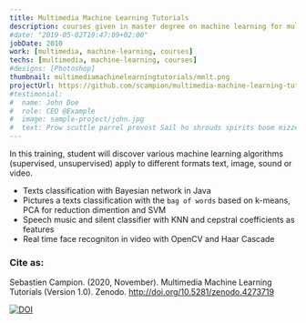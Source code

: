```yaml
---
title: Multimedia Machine Learning Tutorials
description: courses given in master degree on machine learning for multimedia content 
#date: "2019-05-02T19:47:09+02:00"
jobDate: 2010
work: [multimedia, machine-learning, courses]
techs: [multimedia, machine-learning, courses]
#designs: [Photoshop]
thumbnail: multimediamachinelearningtutorials/mmlt.png
projectUrl: https://github.com/scampion/multimedia-machine-learning-tutorials
#testimonial:
#  name: John Doe
#  role: CEO @Example
#  image: sample-project/john.jpg
#  text: Prow scuttle parrel provost Sail ho shrouds spirits boom mizzenmast yardarm. Pinnace holystone mizzenmast quarter crow's nest nipperkin
---
```



In this training, student will discover various machine learning algorithms (supervised, unsupervised) apply to 
different formats text, image, sound or video.

- Texts classification with Bayesian network in Java
- Pictures a texts classification with the `bag of words` based on k-means, PCA for reduction dimention and SVM
- Speech music and silent classifier with KNN and cepstral coefficients as features
- Real time face recogniton in video with OpenCV and Haar Cascade



### Cite as:   

Sebastien Campion. (2020, November). Multimedia Machine Learning Tutorials (Version 1.0). Zenodo. http://doi.org/10.5281/zenodo.4273719

[![DOI](https://zenodo.org/badge/DOI/10.5281/zenodo.4273719.svg)](https://doi.org/10.5281/zenodo.4273719)
